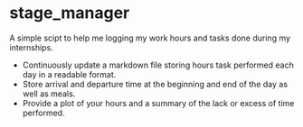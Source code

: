 # stage_manager

A simple scipt to help me logging my work hours and tasks done during my internships.

- Continuously update a markdown file storing hours task performed each day in a readable format.
- Store arrival and departure time at the beginning and end of the day as well as meals.
- Provide a plot of your hours and a summary of the lack or excess of time performed.
